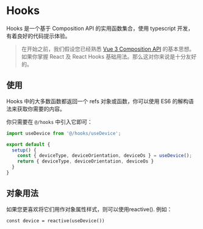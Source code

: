 # Hooks

Hooks 是一个基于 Composition API 的实用函数集合，使用 typescript 开发，有着良好的代码提示体验。

> 在开始之前，我们假设您已经熟悉 [Vue 3 Composition API](https://v3.cn.vuejs.org/guide/composition-api-introduction.html) 的基本思想。如果你掌握 React 及 React Hooks 基础用法。那么这对你来说是十分友好的。

## 使用

Hooks 中的大多数函数都返回一个 refs 对象或函数，你可以使用 ES6 的解构语法来获取你需要的内容。

你只需要在 `@/hooks` 中引入它即可：

```typescript
import useDevice from '@/hooks/useDevice';

export default {
  setup() {
    const { deviceType, deviceOrientation, deviceOs } = useDevice();
    return { deviceType, deviceOrientation, deviceOs }
  }
}
```

## 对象用法

如果您更喜欢将它们用作对象属性样式，则可以使用reactive(). 例如：

```typescript:no-line-numbers
const device = reactive(useDevice())
```
